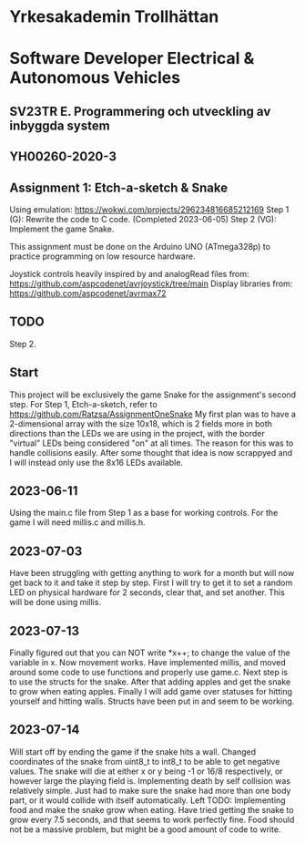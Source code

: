 # Yrkesakademin Trollhättan
# Software Developer Electrical & Autonomous Vehicles

## SV23TR E. Programmering och utveckling av inbyggda system
## YH00260-2020-3

## Assignment 1: Etch-a-sketch & Snake

Using emulation: https://wokwi.com/projects/296234816685212169
Step 1 (G): Rewrite the code to C code. (Completed 2023-06-05)
Step 2 (VG): Implement the game Snake.

This assignment must be done on the Arduino UNO (ATmega328p) to practice programming on low resource hardware.

Joystick controls heavily inspired by and analogRead files from: https://github.com/aspcodenet/avrjoystick/tree/main
Display libraries from: https://github.com/aspcodenet/avrmax72

## TODO
Step 2.

## Start
This project will be exclusively the game Snake for the assignment's second step.
For Step 1, Etch-a-sketch, refer to https://github.com/Ratzsa/AssignmentOneSnake
My first plan was to have a 2-dimensional array with the size 10x18, which is 2 fields more in both directions than the LEDs we are using
in the project, with the border "virtual" LEDs being considered "on" at all times. The reason for this was to handle collisions easily.
After some thought that idea is now scrappyed and I will instead only use the 8x16 LEDs available.

## 2023-06-11
Using the main.c file from Step 1 as a base for working controls.
For the game I will need millis.c and millis.h.

## 2023-07-03
Have been struggling with getting anything to work for a month but will now get back to it and take it step by step.
First I will try to get it to set a random LED on physical hardware for 2 seconds, clear that, and set another. This will be done
using millis.

## 2023-07-13
Finally figured out that you can NOT write *x++; to change the value of the variable in x.
Now movement works. Have implemented millis, and moved around some code to use functions and properly use game.c.
Next step is to use the structs for the snake. After that adding apples and get the snake to grow when eating apples. Finally I will add
game over statuses for hitting yourself and hitting walls.
Structs have been put in and seem to be working.

## 2023-07-14
Will start off by ending the game if the snake hits a wall. Changed coordinates of the snake from uint8_t to int8_t to be able to get negative values.
The snake will die at either x or y being -1 or 16/8 respectively, or however large the playing field is.
Implementing death by self collision was relatively simple. Just had to make sure the snake had more than one body part, or it would collide with itself automatically.
Left TODO: Implementing food and make the snake grow when eating. Have tried getting the snake to grow every 7.5 seconds, and that seems to work perfectly fine.
Food should not be a massive problem, but might be a good amount of code to write.